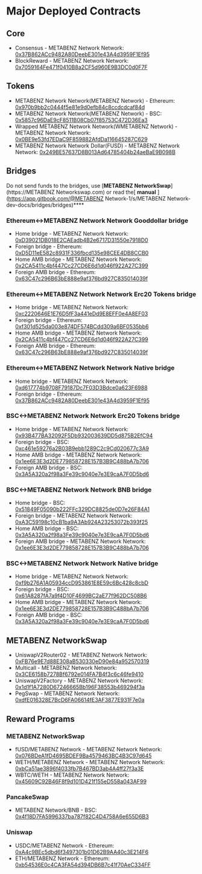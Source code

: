 # Major Deployed Contracts

## Core

- Consensus - METABENZ Network Network: [0x37B862ACc9482A80DeebE301e43A4d3959F1Ef95](https://metabenz.com/address/0x37B862ACc9482A80DeebE301e43A4d3959F1Ef95)
- BlockReward - METABENZ Network Network: [0x7059164Fe471f0410B8a2CF5d960E9B3DC0d0F7F](https://metabenz.com/address/0x7059164Fe471f0410B8a2CF5d960E9B3DC0d0F7F)

## Tokens

- METABENZ Network Network\(METABENZ Network\) - Ethereum: [0x970b9bb2c0444f5e81e9d0efb84c8ccdcdcaf84d](https://etherscan.io/token/0x970b9bb2c0444f5e81e9d0efb84c8ccdcdcaf84d)
- METABENZ Network Network\(METABENZ Network\) - BSC: [0x5857c96DaE9cF8511B08Cb07f85753C472D36Ea3](https://bscscan.com/token/0x5857c96dae9cf8511b08cb07f85753c472d36ea3)
- Wrapped METABENZ Network Network\(WMETABENZ Network\) - METABENZ Network Network: [0x0BE9e53fd7EDaC9F859882AfdDa116645287C629](https://metabenz.com/address/0x0BE9e53fd7EDaC9F859882AfdDa116645287C629)
- METABENZ Network Network Dollar\(FUSD\) - METABENZ Network Network: [0x249BE57637D8B013Ad64785404b24aeBaE9B098B](https://metabenz.com/address/0x249BE57637D8B013Ad64785404b24aeBaE9B098B)

## Bridges

Do not send funds to the bridges, use [**METABENZ NetworkSwap**](https://METABENZ Networkswap.com) or read the[ **manual** ](https://app.gitbook.com/@METABENZ Network-1/s/METABENZ Network-dev-docs/bridges/bridges)\*\*\*\*

### Ethereum&lt;-&gt;METABENZ Network Network Gooddollar bridge

- Home bridge - METABENZ Network Network: [0xD39021DB018E2CAEadb4B2e6717D31550e7918D0](https://metabenz.com/address/0xD39021DB018E2CAEadb4B2e6717D31550e7918D0/transactions)
- Foreign bridge - Ethereum: [0xD5D11eE582c8931F336fbcd135e98CEE4DB8CCB0](https://etherscan.io/address/0xD5D11eE582c8931F336fbcd135e98CEE4DB8CCB0)
- Home AMB bridge - METABENZ Network Network: [0x2CA5411c4bf447Cc27CD6E6d1d046f922A27C399](https://metabenz.com/address/0x2CA5411c4bf447Cc27CD6E6d1d046f922A27C399/transactions)
- Foreign AMB bridge - Ethereum: [0x63C47c296B63bE888e9af376bd927C835014039f](https://etherscan.io/address/0x63C47c296B63bE888e9af376bd927C835014039f)

### Ethereum&lt;-&gt;METABENZ Network Network Erc20 Tokens bridge

- Home bridge - METABENZ Network Network: [0xc2220646E1E76D5fF3a441eDd9E8EFF0e4A8EF03](https://metabenz.com/address/0xc2220646E1E76D5fF3a441eDd9E8EFF0e4A8EF03)
- Foreign bridge - Ethereum: [0xf301d525da003e874DF574BCdd309a6BF0535bb6](https://etherscan.io/address/0xf301d525da003e874DF574BCdd309a6BF0535bb6)
- Home AMB bridge - METABENZ Network Network: [0x2CA5411c4bf447Cc27CD6E6d1d046f922A27C399](https://metabenz.com/address/0x2CA5411c4bf447Cc27CD6E6d1d046f922A27C399/transactions)
- Foreign AMB bridge - Ethereum: [0x63C47c296B63bE888e9af376bd927C835014039f](https://etherscan.io/address/0x63C47c296B63bE888e9af376bd927C835014039f)

### Ethereum&lt;-&gt;METABENZ Network Network Native bridge

- Home bridge - METABENZ Network Network: [0xd617774b9708F79187Dc7F03D3Bdce0a623F6988](https://metabenz.com/address/0xd617774b9708F79187Dc7F03D3Bdce0a623F6988/transactions)
- Foreign bridge - Ethereum: [0x37B862ACc9482A80DeebE301e43A4d3959F1Ef95](https://etherscan.io/address/0x37B862ACc9482A80DeebE301e43A4d3959F1Ef95)

### BSC&lt;-&gt;METABENZ Network Network Erc20 Tokens bridge

- Home bridge - METABENZ Network Network: [0x93B477BA32092F5Db932003639DD5d875B2EfC94](https://metabenz.com/address/0x93B477BA32092F5Db932003639DD5d875B2EfC94/transactions)
- Foreign bridge - BSC: [0xc461e59276a2B03B9ebb1289C2c9Cd020677c3A9](https://bscscan.com/address/0xc461e59276a2B03B9ebb1289C2c9Cd020677c3A9)
- Home AMB bridge - METABENZ Network Network: [0x1ee6E3E3d2DE779858728E157B3B9C488bA7b706](https://metabenz.com/address/0x1ee6E3E3d2DE779858728E157B3B9C488bA7b706/transactions)
- Foreign AMB bridge - BSC: [0x3A5A320a2f98a3Fe39c9040e7e3E9caA7F0D5bd6](https://bscscan.com/address/0x3A5A320a2f98a3Fe39c9040e7e3E9caA7F0D5bd6)

### BSC&lt;-&gt;METABENZ Network Network BNB bridge

- Home bridge - BSC: [0x51849F05090b222FFc329DC8825de0D7e26F84A1](https://bscscan.com/address/0x51849F05090b222FFc329DC8825de0D7e26F84A1)
- Foreign bridge - METABENZ Network Network: [0xA3C59198c10cB1ba9A3Ab924A23253072b393f25](https://metabenz.com/address/0xA3C59198c10cB1ba9A3Ab924A23253072b393f25)
- Home AMB bridge - BSC: [0x3A5A320a2f98a3Fe39c9040e7e3E9caA7F0D5bd6](https://bscscan.com/address/0x3A5A320a2f98a3Fe39c9040e7e3E9caA7F0D5bd6)
- Foreign AMB bridge - METABENZ Network Network: [0x1ee6E3E3d2DE779858728E157B3B9C488bA7b706](https://metabenz.com/address/0x1ee6E3E3d2DE779858728E157B3B9C488bA7b706)

### BSC&lt;-&gt;METABENZ Network Network Native bridge

- Home bridge - METABENZ Network Network: [0xf9b276A1A05934ccD953861E8E59c6Bc428c8cbD](https://metabenz.com/address/0xf9b276A1A05934ccD953861E8E59c6Bc428c8cbD/transactions)
- Foreign bridge - BSC: [0x61A8287fA7a9f4D10F4699BC2aE77f962DC508B6](https://bscscan.com/address/0x61A8287fA7a9f4D10F4699BC2aE77f962DC508B6)
- Home AMB bridge - METABENZ Network Network: [0x1ee6E3E3d2DE779858728E157B3B9C488bA7b706](https://metabenz.com/address/0x1ee6E3E3d2DE779858728E157B3B9C488bA7b706)
- Foreign AMB bridge - BSC: [0x3A5A320a2f98a3Fe39c9040e7e3E9caA7F0D5bd6](https://bscscan.com/address/0x3A5A320a2f98a3Fe39c9040e7e3E9caA7F0D5bd6)

## METABENZ NetworkSwap

- UniswapV2Router02 - METABENZ Network Network: [0xFB76e9E7d88E308aB530330eD90e84a952570319](https://metabenz.com/address/0xFB76e9E7d88E308aB530330eD90e84a952570319)
- Multicall - METABENZ Network Network: [0x3CE6158b7278Bf6792e014FA7B4f3c6c46fe9410](https://metabenz.com/address/0x3CE6158b7278Bf6792e014FA7B4f3c6c46fe9410)
- UniswapV2Factory - METABENZ Network Network: [0x1d1f1A7280D67246665Bb196F38553b469294f3a](https://metabenz.com/address/0x1d1f1A7280D67246665Bb196F38553b469294f3a)
- PegSwap - METABENZ Network Network: [0xdfE016328E7BcD6FA06614fE3AF3877E931F7e0a](https://metabenz.com/address/0xdfE016328E7BcD6FA06614fE3AF3877E931F7e0a)

## Reward Programs

### METABENZ NetworkSwap

- fUSD/METABENZ Network - METABENZ Network Network: [0x076BDeA1fD4695BDEF9Ba4579463BC4B3C97d645](https://metabenz.com/address/0x076BDeA1fD4695BDEF9Ba4579463BC4B3C97d645)
- WETH/METABENZ Network - METABENZ Network Network: [0xbCa51ae3896f4033fb7B467BD3ab4A4ff27f3a3E](https://metabenz.com/address/0xbCa51ae3896f4033fb7B467BD3ab4A4ff27f3a3E)
- WBTC/WETH - METABENZ Network Network: [0x45609C92B46F8f9d101D421f155eD558a043AF99](https://metabenz.com/address/0x45609C92B46F8f9d101D421f155eD558a043AF99)

### PancakeSwap

- METABENZ Network/BNB - BSC: [0x4f18D7FA5996337ba787f82C4D4758A6e655D6B3](https://bscscan.com/address/0x4f18D7FA5996337ba787f82C4D4758A6e655D6B3)

### Uniswap

- USDC/METABENZ Network - Ethereum: [0xA4c9BEc5dbd6f3497301b01D62B9AA40c3E214F6](https://etherscan.io/address/0xA4c9BEc5dbd6f3497301b01D62B9AA40c3E214F6)
- ETH/METABENZ Network - Ethereum: [0xb54536E0c4CA3FA54d394DB6B7c41f70AeC334FF](https://etherscan.io/address/0xb54536E0c4CA3FA54d394DB6B7c41f70AeC334FF)
